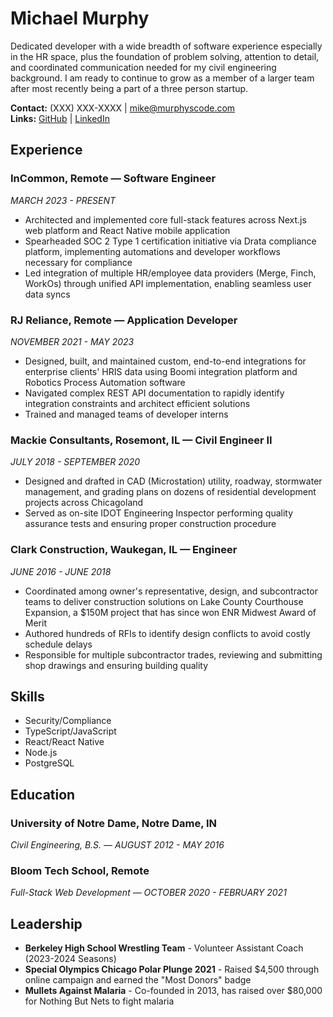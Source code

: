 # Michael Murphy

Dedicated developer with a wide breadth of software experience especially in the HR space, plus the foundation of problem solving, attention to detail, and coordinated communication needed for my civil engineering background. I am ready to continue to grow as a member of a larger team after most recently being a part of a three person startup.

**Contact:** (XXX) XXX-XXXX | mike@murphyscode.com  
**Links:** [GitHub](https://github.com/murphywrites) | [LinkedIn](https://linkedin.com/in/murphyscode)

## Experience

### InCommon, Remote — Software Engineer
*MARCH 2023 - PRESENT*

- Architected and implemented core full-stack features across Next.js web platform and React Native mobile application
- Spearheaded SOC 2 Type 1 certification initiative via Drata compliance platform, implementing automations and developer workflows necessary for compliance
- Led integration of multiple HR/employee data providers (Merge, Finch, WorkOs) through unified API implementation, enabling seamless user data syncs

### RJ Reliance, Remote — Application Developer
*NOVEMBER 2021 - MAY 2023*

- Designed, built, and maintained custom, end-to-end integrations for enterprise clients' HRIS data using Boomi integration platform and Robotics Process Automation software
- Navigated complex REST API documentation to rapidly identify integration constraints and architect efficient solutions
- Trained and managed teams of developer interns

### Mackie Consultants, Rosemont, IL — Civil Engineer II
*JULY 2018 - SEPTEMBER 2020*

- Designed and drafted in CAD (Microstation) utility, roadway, stormwater management, and grading plans on dozens of residential development projects across Chicagoland
- Served as on-site IDOT Engineering Inspector performing quality assurance tests and ensuring proper construction procedure

### Clark Construction, Waukegan, IL — Engineer
*JUNE 2016 - JUNE 2018*

- Coordinated among owner's representative, design, and subcontractor teams to deliver construction solutions on Lake County Courthouse Expansion, a $150M project that has since won ENR Midwest Award of Merit
- Authored hundreds of RFIs to identify design conflicts to avoid costly schedule delays
- Responsible for multiple subcontractor trades, reviewing and submitting shop drawings and ensuring building quality

## Skills

- Security/Compliance
- TypeScript/JavaScript
- React/React Native
- Node.js
- PostgreSQL

## Education

### University of Notre Dame, Notre Dame, IN
*Civil Engineering, B.S. — AUGUST 2012 - MAY 2016*

### Bloom Tech School, Remote
*Full-Stack Web Development — OCTOBER 2020 - FEBRUARY 2021*

## Leadership

- **Berkeley High School Wrestling Team** - Volunteer Assistant Coach (2023-2024 Seasons)
- **Special Olympics Chicago Polar Plunge 2021** - Raised $4,500 through online campaign and earned the "Most Donors" badge
- **Mullets Against Malaria** - Co-founded in 2013, has raised over $80,000 for Nothing But Nets to fight malaria
